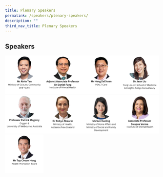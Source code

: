 ```yaml
---
title: Plenary Speakers
permalink: /speakers/plenary-speakers/
description: ""
third_nav_title: Plenary Speakers
---
```

##  Speakers

<div style="display: flex; flex-wrap: wrap;">
	<div style="flex-basis: 25%; max-width: 25%;">
    <a href="/speakers/plenary-speakers/alvin-tan"><img alt="plenary speakers 2" src="/images/TNSpeakersPhoto/tnalvintanv2.png"></a>
  </div>
	<div style="flex-basis: 25%; max-width: 25%;">
			 <img alt="plenary speakers 2" src="/images/TNSpeakersPhoto/tndanielfung.png">
  </div>
		<div style="flex-basis: 25%; max-width: 25%;">
			 <a href="/speakers/plenary-speakers/heng-zechuan/">
    <img alt="plenary speakers 2" src="/images/TNSpeakersPhoto/tnhengzechuan.png"></a>
  </div>
	  <div style="flex-basis: 25%; max-width: 25%;">
    <a href="/speakers/plenary-speakers/jean-liu/"><img alt="track speakers" src="/images/TNSpeakersPhoto/tnjeanliuv2.png"></a>
  </div>
	<div style="flex-basis: 25%; max-width: 25%;">
    <a href="/speakers/plenary-speakers/patrick-mcgorry"><img alt="track speakers" src="/images/TNSpeakersPhoto/tnpatrickmcgorryv2.png"></a>
  </div>
	<div style="flex-basis: 25%; max-width: 25%;">
		  <a href="/speakers/plenary-speakers/robyn-shearer">
				<img alt="plenary speakers 2" src="/images/TNSpeakersPhoto/tnrobynshearerv3.png"></a>
  </div>
	<div style="flex-basis: 25%; max-width: 25%;">
    <a href="/speakers/plenary-speakers/sun-xueling"><img alt="plenary speakers 2" src="/images/TNSpeakersPhoto/tnsunxueling.png"></a>
  </div>
		<div style="flex-basis: 25%; max-width: 25%;">
    <a href="/speakers/plenary-speakers/swapna-verma"><img alt="plenary speakers 2" src="/images/TNSpeakersPhoto/tnswapnavermav3.png"></a>
  </div>
	<div style="flex-basis: 25%; max-width: 25%;">
			 <img alt="plenary speakers 2" src="/images/TNSpeakersPhoto/tntaychoonhong.png">
  </div>
</div>